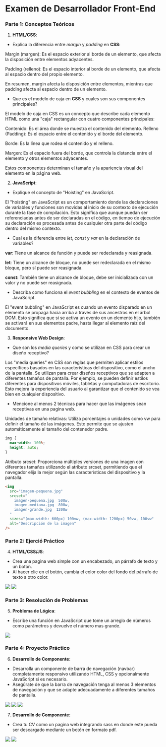 # Examen de Desarrollador Front-End

### Parte 1: Conceptos Teóricos

1. **HTML/CSS**:

- Explica la diferencia entre _margin_ y _padding_ en **CSS**:

Margin (margen): Es el espacio exterior al borde de un elemento, que afecta la disposición entre elementos adyacentes.

Padding (relleno): Es el espacio interior al borde de un elemento, que afecta al espacio dentro del propio elemento.

En resumen, margin afecta la disposición entre elementos, mientras que padding afecta al espacio dentro de un elemento.

- Que es el modelo de caja en **CSS** y cuales son sus componentes principales?

El modelo de caja en CSS es un concepto que describe cada elemento HTML como una "caja" rectangular con cuatro componentes principales:

Contenido: Es el área donde se muestra el contenido del elemento.
Relleno (Padding): Es el espacio entre el contenido y el borde del elemento.

Borde: Es la línea que rodea el contenido y el relleno.

Margen: Es el espacio fuera del borde, que controla la distancia entre el elemento y otros elementos adyacentes.

Estos componentes determinan el tamaño y la apariencia visual del elemento en la página web.

2. **JavaScript**:

- Explique el concepto de "Hoisting" en JavaScript.

El "hoisting" en JavaScript es un comportamiento donde las declaraciones de variables y funciones son movidas al inicio de su contexto de ejecución durante la fase de compilación. Esto significa que aunque puedan ser referenciadas antes de ser declaradas en el código, en tiempo de ejecución su declaración es procesada antes de cualquier otra parte del código dentro del mismo contexto.

- Cual es la diferencia entre _let_, _const_ y _var_ en la declaración de variables?

**var**: Tiene un alcance de función y puede ser redeclarada y reasignada.

**let**: Tiene un alcance de bloque, no puede ser redeclarada en el mismo bloque, pero sí puede ser reasignada.

**const**: También tiene un alcance de bloque, debe ser inicializada con un valor y no puede ser reasignada.

- Describa como funciona el _event bubbling_ en el contexto de eventos de JavaScript.

El "event bubbling" en JavaScript es cuando un evento disparado en un elemento se propaga hacia arriba a través de sus ancestros en el árbol DOM. Esto significa que si se activa un evento en un elemento hijo, también se activará en sus elementos padre, hasta llegar al elemento raíz del documento.

3. **Responsive Web Design**:

- Que son los _media queries_ y como se utilizan en CSS para crear un diseño receptivo?

Los "media queries" en CSS son reglas que permiten aplicar estilos específicos basados en las características del dispositivo, como el ancho de la pantalla. Se utilizan para crear diseños receptivos que se adapten a diferentes tamaños de pantalla. Por ejemplo, se pueden definir estilos diferentes para dispositivos móviles, tabletas y computadoras de escritorio. Esto mejora la experiencia del usuario al garantizar que el contenido se vea bien en cualquier dispositivo.

- Mencione al menos 2 técnicas para hacer que las imágenes sean receptivas en una pagina web.

Unidades de tamaño relativas: Utiliza porcentajes o unidades como vw para definir el tamaño de las imágenes. Esto permite que se ajusten automáticamente al tamaño del contenedor padre.

```css
img {
  max-width: 100%;
  height: auto;
}
```

Atributo srcset: Proporciona múltiples versiones de una imagen con diferentes tamaños utilizando el atributo srcset, permitiendo que el navegador elija la mejor según las características del dispositivo y la pantalla.

```html
<img
  src="imagen-pequena.jpg"
  srcset="
    imagen-pequena.jpg  500w,
    imagen-mediana.jpg  800w,
    imagen-grande.jpg  1200w
  "
  sizes="(max-width: 600px) 100vw, (max-width: 1200px) 50vw, 100vw"
  alt="Descripción de la imagen"
/>
```

### Parte 2: Ejerció Práctico

4. **HTML/CSS/JS**:

- Crea una pagina web simple con un encabezado, un párrafo de texto y un botón.
- Al hacer clic en el botón, cambia el color color del fondo del párrafo de texto a otro color.

<img src="parte2/parte2.1.png"></img>
<img src="parte2/parte2.2.png"></img>

### Parte 3: Resolución de Problemas

5. **Problema de Lógica**:

- Escribe una función en JavaScript que tome un arreglo de números como parámetros y devuelve el número mas grande.

<img src="parte3/parte3.png"></img>

### Parte 4: Proyecto Práctico

6. **Desarrollo de Componente**:

- Desarrolla un componente de barra de navegación (navbar) completamente responsivo utilizando HTML, CSS y opcionalmente JavaScript si es necesario.
- Asegúrate de que la barra de navegación tenga al menos 3 elementos de navegación y que se adapte adecuadamente a diferentes tamaños de pantalla.

<img src="parte4-navbar/parte4-navbar.1.png"></img>
<img src="parte4-navbar/parte4-navbar.2.png"></img>
<img src="parte4-navbar/parte4-navbar.3.png"></img>

7. **Desarrollo de Componente**:

- Crea tu CV como un pagina web integrando sass en donde este pueda ser descargado mediante un botón en formato pdf.

<img src="parte4-cv/parte4-cv.1.png"></img>
<img src="parte4-cv/parte4-cv.2.png"></img>
